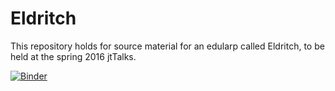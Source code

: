 # Eldritch
This repository holds for source material for an edularp called Eldritch, to be held at the spring 2016 jtTalks.

[![Binder](http://mybinder.org/badge.svg)](http://mybinder.org/repo/cferko/artificer)